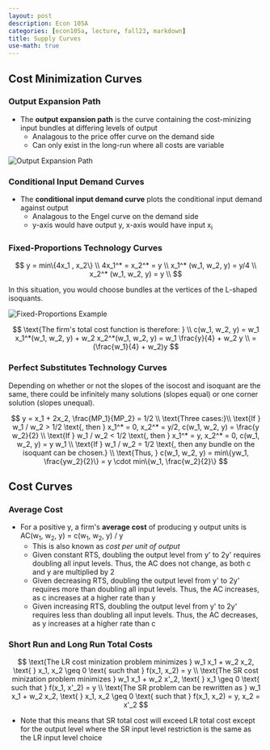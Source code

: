 ```yaml
---
layout: post
description: Econ 105A
categories: [econ105a, lecture, fall23, markdown]
title: Supply Curves
use-math: true
---
```


## Cost Minimization Curves

### Output Expansion Path

- The **output expansion path** is the curve containing the cost-minizing input bundles at differing levels of output
    - Analagous to the price offer curve on the demand side
    - Can only exist in the long-run where all costs are variable

![Output Expansion Path](https://i.ytimg.com/vi/shzsFVoN5iY/maxresdefault.jpg)

### Conditional Input Demand Curves

- The **conditional input demand curve** plots the conditional input demand against output
    - Analagous to the Engel curve on the demand side
    - y-axis would have output y, x-axis would have input x<sub>i</sub>

### Fixed-Proportions Technology Curves

$$
y = min\{4x_1 , x_2\} \\
4x_1^* = x_2^* = y \\
x_1^* (w_1, w_2, y) = y/4 \\
x_2^* (w_1, w_2, y) = y \\
$$

In this situation, you would choose bundles at the vertices of the L-shaped isoquants.

![Fixed-Proportions Example](https://www.economicsdiscussion.net/wp-content/uploads/2016/09/clip_image002-61.jpg)

$$
\text{The firm's total cost function is therefore: } \\
c(w_1, w_2, y) = w_1 x_1^*(w_1, w_2, y) + w_2 x_2^*(w_1, w_2, y) = w_1 \frac{y}{4} + w_2 y \\
= (\frac{w_1}{4} + w_2)y
$$

### Perfect Substitutes Technology Curves

Depending on whether or not the slopes of the isocost and isoquant are the same, there could be infinitely many solutions (slopes equal) or one corner solution (slopes unequal).

$$
y = x_1 + 2x_2, \frac{MP_1}{MP_2} = 1/2 \\
\text{Three cases:}\\
\text{If } w_1 / w_2 > 1/2 \text{, then } x_1^* = 0, x_2^* = y/2, c(w_1, w_2, y) = \frac{y w_2}{2} \\
\text{If } w_1 / w_2 < 1/2 \text{, then } x_1^* = y, x_2^* = 0, c(w_1, w_2, y) = y w_1 \\
\text{If } w_1 / w_2 = 1/2 \text{, then any bundle on the isoquant can be chosen.} \\
\text{Thus, } c(w_1, w_2, y) = min\{yw_1, \frac{yw_2}{2}\} = y \cdot min\{w_1, \frac{w_2}{2}\}
$$

## Cost Curves

### Average Cost

- For a positive y, a firm's **average cost** of producing y output units is AC(w<sub>1</sub>, w<sub>2</sub>, y) = c(w<sub>1</sub>, w<sub>2</sub>, y) / y
    - This is also known as *cost per unit of output*
    - Given constant RTS, doubling the output level from y' to 2y' requires doubling all input levels. Thus, the AC does not change, as both c and y are multiplied by 2
    - Given decreasing RTS, doubling the output level from y' to 2y' requires more than doubling all input levels. Thus, the AC increases, as c increases at a higher rate than y
    - Given increasing RTS, doubling the output level from y' to 2y' requires less than doubling all input levels. Thus, the AC decreases, as y increases at a higher rate than c

### Short Run and Long Run Total Costs

$$
\text{The LR cost minization problem minimizes } w_1 x_1 + w_2 x_2, \text{ } x_1, x_2 \geq 0 \text{ such that } f(x_1, x_2) = y \\
\text{The SR cost minization problem minimizes } w_1 x_1 + w_2 x'_2, \text{ } x_1 \geq 0 \text{ such that } f(x_1, x'_2) = y \\
\text{The SR problem can be rewritten as } w_1 x_1 + w_2 x_2, \text{ } x_1, x_2 \geq 0 \text{ such that } f(x_1, x_2) = y, x_2 = x'_2
$$

- Note that this means that SR total cost will exceed LR total cost except for the output level where the SR input level restriction is the same as the LR input level choice